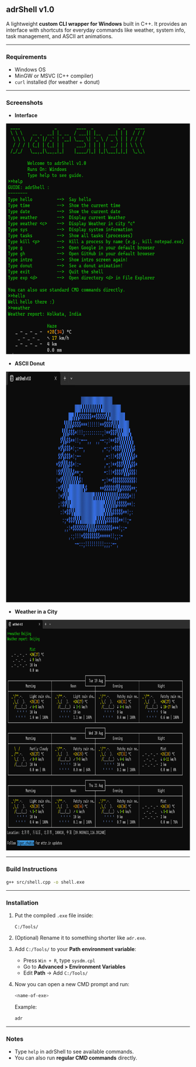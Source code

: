 ## adrShell v1.0

A lightweight **custom CLI wrapper for Windows** built in C++.
It provides an interface with shortcuts for everyday commands like
weather, system info, task management, and ASCII art animations.

---

### Requirements
- Windows OS
- MinGW or MSVC (C++ compiler)
- `curl` installed (for weather + donut)

---

### Screenshots

* **Interface**
<img src="public/shellss.png" height="630" width="530"/>

* **ASCII Donut**
<img src="public/donut.png" height="630" width="530"/>

* **Weather in a City**
<img src="public/weathercity.png" height="630" width="530"/>

---

### Build Instructions
```bash
g++ src/shell.cpp -o shell.exe
````

---

### Installation

1. Put the compiled `.exe` file inside:

   ```
   C:/Tools/
   ```
2. (Optional) Rename it to something shorter like `adr.exe`.
3. Add `C:/Tools/` to your **Path environment variable**:

   * Press `Win + R`, type `sysdm.cpl`
   * Go to **Advanced > Environment Variables**
   * Edit **Path** → Add `C:/Tools/`
4. Now you can open a new CMD prompt and run:

   ```bash
   <name-of-exe>
   ```

   Example:

   ```bash
   adr
   ```

---

### Notes

* Type `help` in adrShell to see available commands.
* You can also run **regular CMD commands** directly.

